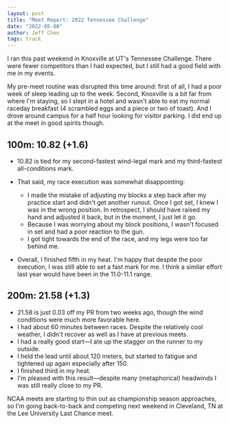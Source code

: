 ```yaml
---
layout: post
title: "Meet Report: 2022 Tennessee Challenge"
date: "2022-05-08"
author: Jeff Chen
tags: track
---
```


I ran this past weekend in Knoxville at UT's Tennessee Challenge. There were fewer competitors than I had expected, but I still had a good field with me in my events.

My pre-meet routine was disrupted this time around: first of all, I had a poor week of sleep leading up to the week. Second, Knoxville is a bit far from where I'm staying, so I slept in a hotel and wasn't able to eat my normal raceday breakfast (4 scrambled eggs and a piece or two of toast). And I drove around campus for a half hour looking for visitor parking. I did end up at the meet in good spirits though.

<!-- excerpt -->

## 100m: 10.82 (+1.6)

- 10.82 is tied for my second-fastest wind-legal mark and my third-fastest all-conditions mark.
- That said, my race execution was somewhat disappointing:

  - I made the mistake of adjusting my blocks a step back after my practice start and didn't get another runout. Once I got set, I knew I was in the wrong position. In retrospect, I should have raised my hand and adjusted it back, but in the moment, I just let it go.
  - Because I was worrying about my block positions, I wasn't focused in set and had a poor reaction to the gun.
  - I got tight towards the end of the race, and my legs were too far behind me.

- Overall, I finished fifth in my heat. I'm happy that despite the poor execution, I was still able to set a fast mark for me. I think a similar effort last year would have been in the 11.0-11.1 range.

## 200m: 21.58 (+1.3)

- 21.58 is just 0.03 off my PR from two weeks ago, though the wind conditions were much more favorable here.
- I had about 60 minutes between races. Despite the relatively cool weather, I didn't recover as well as I have at previous meets.
- I had a really good start—I ate up the stagger on the runner to my outside.
- I held the lead until about 120 meters, but started to fatigue and tightened up again especially after 150.
- I finished third in my heat.
- I'm pleased with this result—despite many (metaphorical) headwinds I was still really close to my PR.

NCAA meets are starting to thin out as championship season approaches, so I'm going back-to-back and competing next weekend in Cleveland, TN at the Lee University Last Chance meet.
